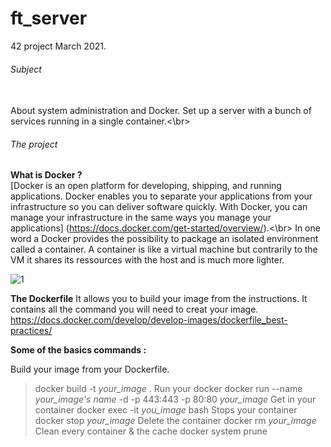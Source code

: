 # ft_server

42 project March 2021.

###### Subject
<br>About system administration and Docker. Set up a server with a bunch of services running in a single container.<\br>

###### The project
**What is Docker ?**
<br>[Docker is an open platform for developing, shipping, and running applications. Docker enables you to separate your applications from your infrastructure so you can deliver software quickly. With Docker, you can manage your infrastructure in the same ways you manage your applications] (https://docs.docker.com/get-started/overview/).<\br>
In one word a Docker provides the possibility to package an isolated environment called a container. A container is like a virtual machine but contrarily to the VM it shares its ressources with the host and is much more lighter.

![1](https://user-images.githubusercontent.com/62947287/112332822-5a328c80-8cba-11eb-847b-dd0db55cd888.png)

**The Dockerfile**
It allows you to build your image from the instructions. It contains all the command you will need to creat your image.
https://docs.docker.com/develop/develop-images/dockerfile_best-practices/

**Some of the basics commands :**

Build your image from your Dockerfile. 
> docker build -t *your_image* .
Run your docker 
> docker run --name *your_image's name* -d -p 443:443 -p 80:80 *your_image*
Get in your container
> docker exec -it *you_image* bash
Stops your container
> docker stop *your_image*
Delete the container
> docker rm *your_image*
Clean every container & the cache
> docker system prune
